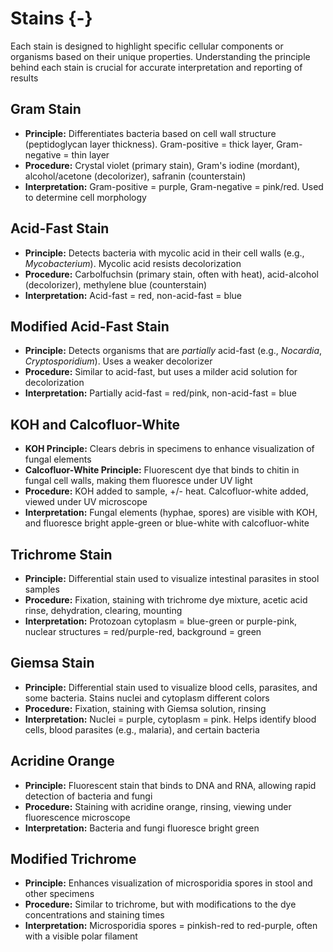 # Stains {-}

Each stain is designed to highlight specific cellular components or organisms based on their unique properties. Understanding the principle behind each stain is crucial for accurate interpretation and reporting of results

##  **Gram Stain**

*   **Principle:** Differentiates bacteria based on cell wall structure (peptidoglycan layer thickness). Gram-positive = thick layer, Gram-negative = thin layer
*   **Procedure:** Crystal violet (primary stain), Gram's iodine (mordant), alcohol/acetone (decolorizer), safranin (counterstain)
*   **Interpretation:** Gram-positive = purple, Gram-negative = pink/red. Used to determine cell morphology

##  **Acid-Fast Stain**

*   **Principle:** Detects bacteria with mycolic acid in their cell walls (e.g., *Mycobacterium*). Mycolic acid resists decolorization
*   **Procedure:** Carbolfuchsin (primary stain, often with heat), acid-alcohol (decolorizer), methylene blue (counterstain)
*   **Interpretation:** Acid-fast = red, non-acid-fast = blue

##  **Modified Acid-Fast Stain**

*   **Principle:** Detects organisms that are *partially* acid-fast (e.g., *Nocardia*, *Cryptosporidium*). Uses a weaker decolorizer
*   **Procedure:** Similar to acid-fast, but uses a milder acid solution for decolorization
*   **Interpretation:** Partially acid-fast = red/pink, non-acid-fast = blue

##  **KOH and Calcofluor-White**

*   **KOH Principle:** Clears debris in specimens to enhance visualization of fungal elements
*   **Calcofluor-White Principle:** Fluorescent dye that binds to chitin in fungal cell walls, making them fluoresce under UV light
*   **Procedure:** KOH added to sample, +/- heat. Calcofluor-white added, viewed under UV microscope
*   **Interpretation:** Fungal elements (hyphae, spores) are visible with KOH, and fluoresce bright apple-green or blue-white with calcofluor-white

##  **Trichrome Stain**

*   **Principle:** Differential stain used to visualize intestinal parasites in stool samples
*   **Procedure:** Fixation, staining with trichrome dye mixture, acetic acid rinse, dehydration, clearing, mounting
*   **Interpretation:** Protozoan cytoplasm = blue-green or purple-pink, nuclear structures = red/purple-red, background = green

##  **Giemsa Stain**

*   **Principle:** Differential stain used to visualize blood cells, parasites, and some bacteria. Stains nuclei and cytoplasm different colors
*   **Procedure:** Fixation, staining with Giemsa solution, rinsing
*   **Interpretation:** Nuclei = purple, cytoplasm = pink. Helps identify blood cells, blood parasites (e.g., malaria), and certain bacteria

##  **Acridine Orange**

*   **Principle:** Fluorescent stain that binds to DNA and RNA, allowing rapid detection of bacteria and fungi
*   **Procedure:** Staining with acridine orange, rinsing, viewing under fluorescence microscope
*   **Interpretation:** Bacteria and fungi fluoresce bright green

##  **Modified Trichrome**

*   **Principle:** Enhances visualization of microsporidia spores in stool and other specimens
*   **Procedure:** Similar to trichrome, but with modifications to the dye concentrations and staining times
*   **Interpretation:** Microsporidia spores = pinkish-red to red-purple, often with a visible polar filament

